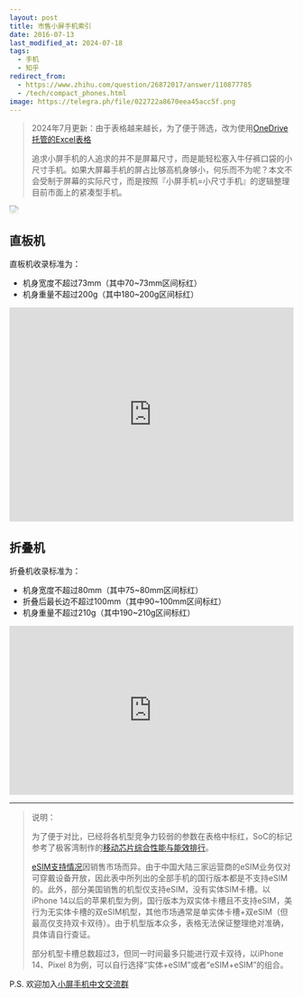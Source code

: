 ```yaml
---
layout: post
title: 市售小屏手机索引
date: 2016-07-13
last_modified_at: 2024-07-18
tags:
  - 手机
  - 知乎
redirect_from:
  - https://www.zhihu.com/question/26872017/answer/110877785
  - /tech/compact_phones.html
image: https://telegra.ph/file/022722a8670eea45acc5f.png
---
```

> 2024年7月更新：由于表格越来越长，为了便于筛选，改为使用[OneDrive托管的Excel表格](https://1drv.ms/x/s!As8fb6-4t65KiqEReU3ZnjF2JWmGsw)
> 
> 追求小屏手机的人追求的并不是屏幕尺寸，而是能轻松塞入牛仔裤口袋的小尺寸手机。如果大屏幕手机的屏占比够高机身够小，何乐而不为呢？本文不会受制于屏幕的实际尺寸，而是按照『小屏手机=小尺寸手机』的逻辑整理目前市面上的紧凑型手机。

<img src="https://telegra.ph/file/022722a8670eea45acc5f.png"  style="max-width: 320px; max-height: 320px; mask: linear-gradient(black,transparent);">

## 直板机

直板机收录标准为：

- 机身宽度不超过73mm（其中70~73mm区间标红）
- 机身重量不超过200g（其中180~200g区间标红）

<iframe width="100%" height="380" frameborder="0" scrolling="no" src="https://onedrive.live.com/embed?resid=4AAEB7B8AF6F1FCF%21168081&authkey=%21ACVeUksqMDriC9k&em=2&Item=%E8%A1%A81&wdHideGridlines=True&wdInConfigurator=True&wdInConfigurator=True"></iframe>

## 折叠机

折叠机收录标准为：

- 机身宽度不超过80mm（其中75~80mm区间标红）
- 折叠后最长边不超过100mm（其中90~100mm区间标红）
- 机身重量不超过210g（其中190~210g区间标红）

<iframe width="100%" height="300" frameborder="0" scrolling="no" src="https://onedrive.live.com/embed?resid=4AAEB7B8AF6F1FCF%21168081&authkey=%21ACVeUksqMDriC9k&em=2&Item=%E8%A1%A82&wdHideGridlines=True&wdInConfigurator=True&wdInConfigurator=True"></iframe>

---

> 说明：
> 
> 为了便于对比，已经将各机型竞争力较弱的参数在表格中标红，SoC的标记参考了极客湾制作的[移动芯片综合性能与能效排行](https://www.socpk.com/)。
> 
> [eSIM支持情况](https://bmzhp.com/uncategorized/516.html)因销售市场而异。由于中国大陆三家运营商的eSIM业务仅对可穿戴设备开放，因此表中所列出的全部手机的国行版本都是不支持eSIM的。此外，部分美国销售的机型仅支持eSIM，没有实体SIM卡槽。以iPhone 14以后的苹果机型为例，国行版本为双实体卡槽且不支持eSIM，美行为无实体卡槽的双eSIM机型，其他市场通常是单实体卡槽+双eSIM（但最高仅支持双卡双待）。由于机型版本众多，表格无法保证整理绝对准确，具体请自行查证。
> 
> 部分机型卡槽总数超过3，但同一时间最多只能进行双卡双待，以iPhone 14、Pixel 8为例，可以自行选择“实体+eSIM”或者“eSIM+eSIM”的组合。

P.S. 欢迎加入[小屏手机中文交流群](https://t.me/compact_phones)